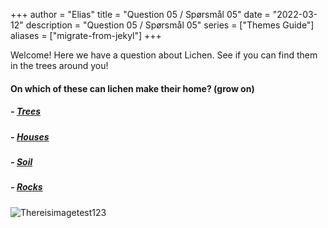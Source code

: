 +++
author = "Elias"
title = "Question 05 / Spørsmål 05"
date = "2022-03-12"
description = "Question 05 / Spørsmål 05"
series = ["Themes Guide"]
aliases = ["migrate-from-jekyl"]
+++

Welcome! Here we have a question about Lichen. See if you can find them in the trees around you!

#### On which of these can lichen make their home? (grow on) 


##### - [Trees](https://biodivgame.github.io/archive/question-1_05_correct/right-answer/) 
##### - [Houses ](https://biodivgame.github.io/archive/question-1_05_correct/right-answer/) 
##### -  [Soil](https://biodivgame.github.io/archive/question-1_05_correct/right-answer/)
##### - [Rocks](https://biodivgame.github.io/archive/question-1_05_correct/right-answer/)

![Thereisimagetest123](/img/lichens.jpg)	